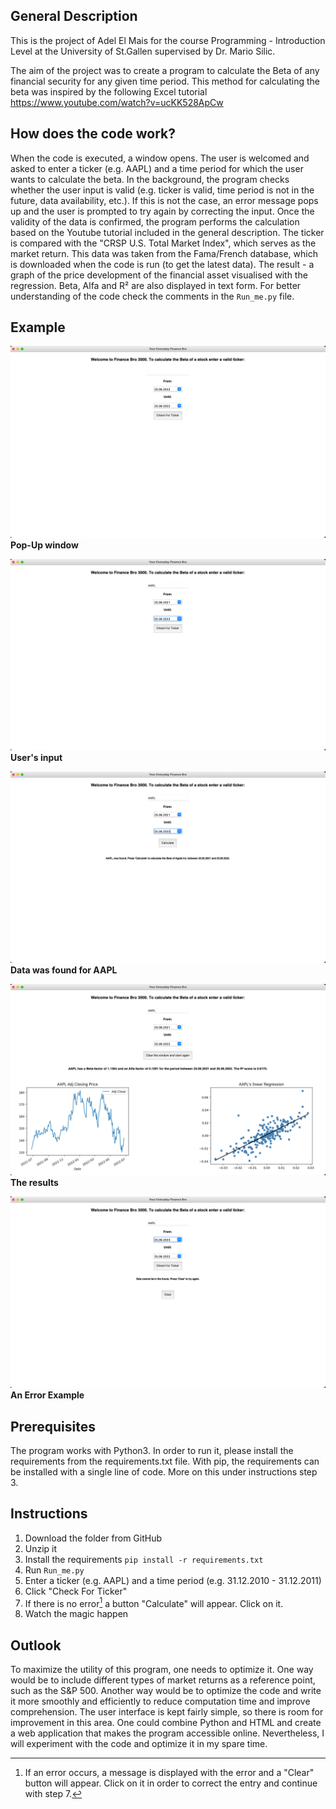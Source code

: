 ## General Description

This is the project of Adel El Mais for the course Programming - Introduction Level at the University of St.Gallen supervised by Dr. Mario Silic.

The aim of the project was to create a program to calculate the Beta of any financial security for any given time period. This method for calculating the beta was inspired by the following Excel tutorial https://www.youtube.com/watch?v=ucKK528ApCw


## How does the code work?

When the code is executed, a window opens. The user is welcomed and asked to enter a ticker (e.g. AAPL) and a time period for which the user wants to calculate the beta. In the background, the program checks whether the user input is valid (e.g. ticker is valid, time period is not in the future, data availability, etc.). If this is not the case, an error message pops up and the user is prompted to try again by correcting the input. Once the validity of the data is confirmed, the program performs the calculation based on the Youtube tutorial included in the general description. The ticker is compared with the "CRSP U.S. Total Market Index", which serves as the market return. This data was taken from the Fama/French database, which is downloaded when the code is run (to get the latest data). The result - a graph of the price development of the financial asset visualised with the regression. Beta, Alfa and R² are also displayed in text form. For better understanding of the code check the comments in the ```Run_me.py``` file.

## Example

![alt text](https://github.com/adxvl/Finance_Bro_3000/blob/dd80b4a37a884c512b8255d750b3c540d6756926/Example/1.png)
**Pop-Up window**

![alt text](https://github.com/adxvl/Finance_Bro_3000/blob/dd80b4a37a884c512b8255d750b3c540d6756926/Example/2.png)
**User's input**

![alt text](https://github.com/adxvl/Finance_Bro_3000/blob/dd80b4a37a884c512b8255d750b3c540d6756926/Example/3.png)
**Data was found for AAPL**

![alt text](https://github.com/adxvl/Finance_Bro_3000/blob/dd80b4a37a884c512b8255d750b3c540d6756926/Example/4.png)
**The results**

![alt text](https://github.com/adxvl/Finance_Bro_3000/blob/dd80b4a37a884c512b8255d750b3c540d6756926/Example/Error_Example.png)
**An Error Example**


## Prerequisites

The program works with Python3.
In order to run it, please install the requirements from the requirements.txt file.
With pip, the requirements can be installed with a single line of code. More on this under instructions step 3.

## Instructions

1. Download the folder from GitHub
2. Unzip it
3. Install the requirements ```pip install -r requirements.txt```
4. Run ```Run_me.py```
5. Enter a ticker (e.g. AAPL) and a time period (e.g. 31.12.2010 - 31.12.2011)
6. Click "Check For Ticker"
7. If there is no error[^1] a button "Calculate" will appear. Click on it.
8. Watch the magic happen


## Outlook

To maximize the utility of this program, one needs to optimize it. One way would be to include different types of market returns as a reference point, such as the S&P 500. Another way would be to optimize the code and write it more smoothly and efficiently to reduce computation time and improve comprehension. The user interface is kept fairly simple, so there is room for improvement in this area. One could combine Python and HTML and create a web application that makes the program accessible online. Nevertheless, I will experiment with the code and optimize it in my spare time.


[^1]: If an error occurs, a message is displayed with the error and a "Clear" button will appear. Click on it in order to correct the entry and continue with step 7.
